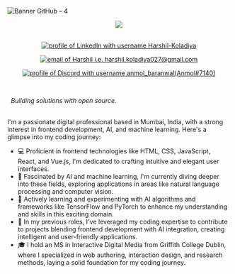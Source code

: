 <!--- ------------------------------------------------------------------------------------------------------------------------------------------------------ -->
<!--- -- Custom Designed Banner ---------------------------------------------------------------------------------------------------------------------------- -->
<!--- ------------------------------------------------------------------------------------------------------------------------------------------------------ -->

![Banner GitHub – 4](https://github.com/Anmol-Baranwal/Anmol-Baranwal/assets/74038190/fe054170-c69a-41d2-8e73-f7f239ebc046)

<!--- ------------------------------------------------------------------------------------------------------------------------------------------------------ -->
<!--- -- Visitor Badge + Links ----------------------------------------------------------------------------------------------------------------------------- -->
<!--- ------------------------------------------------------------------------------------------------------------------------------------------------------ -->

<div align="center">
<img src="https://api.visitorbadge.io/api/visitors?path=https%3A%2F%2Fgithub.com%2Fhar27il&label=VISITORS&labelColor=%23000&countColor=%230A0209" />
<br><br>

  
<!--   <a href="https://www.showwcase.com/anmol-baranwal"><img src="https://github.com/Anmol-Baranwal/Anmol-Baranwal/assets/74038190/c9e3761a-08c6-404d-9e27-5cd9d1084773"/></a> -->

  <a href="https://www.linkedin.com/in/harshil-koladiya/"><img src="https://img.shields.io/badge/LinkedIn-d5d5d5?style=for-the-badge&logo=linkedin&logoColor=0A0209" alt="profile of LinkedIn with username Harshil-Koladiya" /></a>
  
  <a href="mailto:harshil.koladiya027@gmail.com"><img src="https://img.shields.io/badge/Gmail-d5d5d5?style=for-the-badge&logo=gmail&logoColor=0A0209" alt="email of Harshil i.e.   harshil.koladiya027@gmail.com" /></a>
  
  <a href="https://discordapp.com/users/776749637826117640"><img src="https://img.shields.io/badge/Discord-d5d5d5?style=for-the-badge&logo=discord&logoColor=0A0209" alt="profile of Discord with username anmol_baranwal(Anmol#7140)" ></a>
  
 <!--  <a href="https://twitter.com/Anmol_Codes"><img src="https://img.shields.io/badge/Twitter-d5d5d5?style=for-the-badge&logo=x&logoColor=0A0209" alt="profile of Twitter with username Anmol_Codes" ></a> -->
</div>
<br>

<!--- ------------------------------------------------------------------------------------------------------------------------------------------------------ -->
<!--- -- About ME  --------------------------------------------------------------------------------------------------------------------------------------- -->
<!--- ------------------------------------------------------------------------------------------------------------------------------------------------------ -->

<div>

<i>&nbsp; Building solutions with open source.</i><br><br>

I'm a passionate digital professional based in Mumbai, India, with a strong interest in frontend development, AI, and machine learning. Here's a glimpse into my coding journey:

- 💻 Proficient in frontend technologies like HTML, CSS, JavaScript, React, and Vue.js, I'm dedicated to crafting intuitive and elegant user interfaces.
- 🤖 Fascinated by AI and machine learning, I'm currently diving deeper into these fields, exploring applications in areas like natural language processing and computer vision.
- 🌱 Actively learning and experimenting with AI algorithms and frameworks like TensorFlow and PyTorch to enhance my understanding and skills in this exciting domain.
- 💼 In my previous roles, I've leveraged my coding expertise to contribute to projects blending frontend development with AI integration, creating intelligent and user-friendly applications.
- 🎓 I hold an MS in Interactive Digital Media from Griffith College Dublin, where I specialized in web authoring, interaction design, and research methods, laying a solid foundation for my coding journey.
  
</div>
